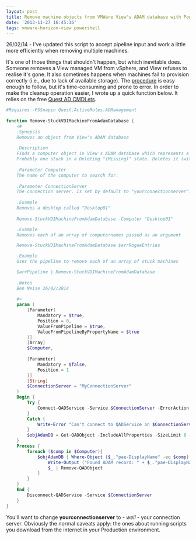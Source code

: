 ```yaml
---
layout: post
title: Remove machine objects from VMWare View's ADAM database with PowerShell
date: '2013-11-27 16:45:16'
tags: vmware-horizon-view powershell
---
```


<div class="info">26/02/14  -  I've updated this script to accept pipeline input and work a little more efficiently when removing multiple machines.</div>

It's one of those things that shouldn't happen, but which inevitable does. Someone removes a View managed VM from vSphere, and View refuses to realise it's gone. It also sometimes happens when machines fail to provision correctly (i.e., due to lack of available storage). The [procedure](http://kb.vmware.com/selfservice/microsites/search.do?language=en_US&cmd=displayKC&externalId=1008658) is easy enough to follow, but it's time-consuming and prone to error. In order to make the cleanup operation easier, I wrote up a quick function below. It relies on the free [Quest AD CMDLets](http://www.quest.com/powershell/activeroles-server.aspx "Quest AD CMDLets").

```powershell
#Requires -PSSnapin Quest.ActiveRoles.ADManagement
 
function Remove-StuckVDIMachineFromAdamDatabase {
    <#
    .Synopsis
    Removes an object from View's ADAM database
    
    .Description
    Finds a computer object in View's ADAM database which represents a machine.
    Probably one stuck in a Deleting "(Missing)" state. Deletes it (with confirmation)
 
    .Parameter Computer
    The name of the computer to search for.
 
    .Parameter ConnectionServer
    The connection server. Is set by default to "yourconnectionserver".
 
    .Example
    Removes a desktop called "Desktop01"
    
    Remove-StuckVDIMachineFromAdamDatabase -Computer "Desktop01"    

    .Example
    Removes each of an array of computernames passed as an argument

    Remove-StuckVDIMachineFromAdamDatabase $arrRogueEntries

    .Example
    Uses the pipeline to remove each of an array of stuck machines

    $arrPipeline | Remove-StuckVDIMachineFromAdamDatabase 
    
    .Notes
    Ben Neise 26/02/2014
    
    #>
    param (
        [Parameter(
            Mandatory = $true,
            Position = 0,
            ValueFromPipeline = $true,
            ValueFromPipelineByPropertyName = $true
        )]
        [Array]
        $Computer,
 
        [Parameter(
            Mandatory = $false,
            Position = 1
        )]
        [String]
        $ConnectionServer = "MyConnectionServer"
    )
    Begin {
        Try {
            Connect-QADService -Service $ConnectionServer -ErrorAction "Stop" | Out-Null
        }
        Catch {
            Write-Error "Can't connect to QADService on $ConnectionServer"
        }
        $objAdamDB = Get-QADObject -IncludeAllProperties -SizeLimit 0 -SearchRoot "OU=Servers,DC=vdi,DC=vmware,DC=int"
    }
    Process {
        foreach ($comp in $Computer){
            $objAdamDB | Where-Object {$_."pae-DisplayName" -eq $comp} | foreach-Object {
                Write-Output ("Found ADAM record: " + $_."pae-DisplayName")
                $_ | Remove-QADObject
            }
        }
    }
    End {
        Disconnect-QADService -Service $ConnectionServer
    }
}
```

You'll want to change **yourconnectionserver** to  - *well*  - your connection server. Obviously the normal caveats apply: the ones about running scripts you download from the internet in your Production environment.


